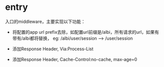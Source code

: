 # entry

入口的middleware，主要实现以下功能：

- 将配置的app url prefix去除，如配置url前缀是/albi，所有请求的url，如果有带有/albi都将替换， eg: /albi/user/session --> /user/session

- 添加Response Header, Via:Process-List

- 添加Response Header, Cache-Control:no-cache, max-age=0